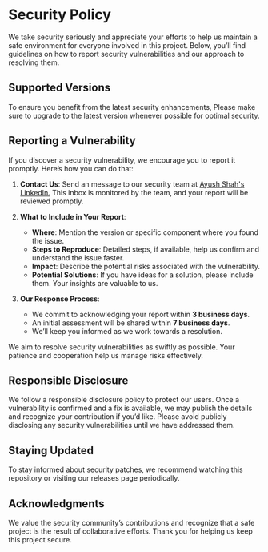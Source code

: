 # Security Policy

We take security seriously and appreciate your efforts to help us maintain a safe environment for everyone involved in this project. Below, you’ll find guidelines on how to report security vulnerabilities and our approach to resolving them.

## Supported Versions

To ensure you benefit from the latest security enhancements, Please make sure to upgrade to the latest version whenever possible for optimal security.

## Reporting a Vulnerability

If you discover a security vulnerability, we encourage you to report it promptly. Here’s how you can do that:

1. **Contact Us**: Send an message to our security team at [Ayush Shah's LinkedIn.](https://www.linkedin.com/in/ayushshahnsk) This inbox is monitored by the team, and your report will be reviewed promptly.
   
2. **What to Include in Your Report**:
   - **Where**: Mention the version or specific component where you found the issue.
   - **Steps to Reproduce**: Detailed steps, if available, help us confirm and understand the issue faster.
   - **Impact**: Describe the potential risks associated with the vulnerability.
   - **Potential Solutions**: If you have ideas for a solution, please include them. Your insights are valuable to us.

3. **Our Response Process**: 
   - We commit to acknowledging your report within **3 business days**.
   - An initial assessment will be shared within **7 business days**.
   - We’ll keep you informed as we work towards a resolution.

We aim to resolve security vulnerabilities as swiftly as possible. Your patience and cooperation help us manage risks effectively.

## Responsible Disclosure

We follow a responsible disclosure policy to protect our users. Once a vulnerability is confirmed and a fix is available, we may publish the details and recognize your contribution if you’d like. Please avoid publicly disclosing any security vulnerabilities until we have addressed them.

## Staying Updated

To stay informed about security patches, we recommend watching this repository or visiting our releases page periodically.

## Acknowledgments

We value the security community’s contributions and recognize that a safe project is the result of collaborative efforts. Thank you for helping us keep this project secure.
